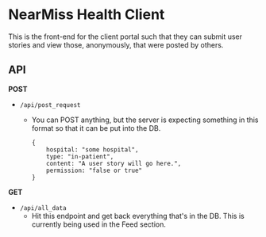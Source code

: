 # NearMiss Health Client

This is the front-end for the client portal such that they can submit user stories and view those, anonymously, that were posted by others.

## API
**POST**

- `/api/post_request`
	- You can POST anything, but the server is expecting something in this format so that it can be put into the DB.
		
		```
		{
            hospital: "some hospital",
            type: "in-patient",
            content: "A user story will go here.",
            permission: "false or true"
    	}
		```

**GET**

- `/api/all_data`
	- Hit this endpoint and get back everything that's in the DB. This is currently being used in the Feed section.